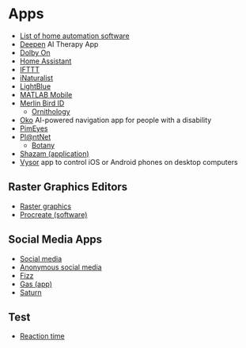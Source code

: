 # Apps
* [List of home automation software](https://en.wikipedia.org/wiki/List_of_home_automation_software)
* [Deepen](https://thedeepen.app/) AI Therapy App
* [Dolby On](https://www.dolby.com/apps/dolby-on/)
* [Home Assistant](https://en.wikipedia.org/wiki/Home_Assistant)
* [IFTTT](https://en.wikipedia.org/wiki/IFTTT)
* [iNaturalist](https://en.wikipedia.org/wiki/INaturalist)
* [LightBlue](https://punchthrough.com/lightblue/)
* [MATLAB Mobile](https://www.mathworks.com/products/matlab-mobile.html)
* [Merlin Bird ID](https://merlin.allaboutbirds.org/)
  * [Ornithology](https://en.wikipedia.org/wiki/Ornithology)
* [Oko](https://www.ayes.ai/) AI-powered navigation app for people with a disability
* [PimEyes](https://pimeyes.com/)
* [Pl@ntNet](https://en.wikipedia.org/wiki/Pl@ntNet)
  * [Botany](https://en.wikipedia.org/wiki/Botany)
* [Shazam (application)](https://en.wikipedia.org/wiki/Shazam_(application))
* [Vysor](https://github.com/koush/vysor.io) app to control iOS or Android phones on desktop computers
## Raster Graphics Editors
* [Raster graphics](https://en.wikipedia.org/wiki/Raster_graphics)
* [Procreate (software)](https://en.wikipedia.org/wiki/Procreate_(software))
## Social Media Apps
* [Social media](https://en.wikipedia.org/wiki/Social_media)
* [Anonymous social media](https://en.wikipedia.org/wiki/Anonymous_social_media)
* [Fizz](https://fizzsocial.app/)
* [Gas (app)](https://en.wikipedia.org/wiki/Gas_(app))
* [Saturn](https://www.joinsaturn.com/)
## Test
* [Reaction time](https://humanbenchmark.com/tests/reactiontime)
